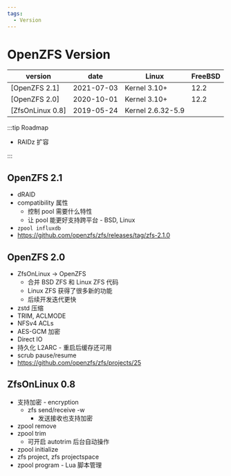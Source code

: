 ```yaml
---
tags:
  - Version
---
```


# OpenZFS Version

| version          | date       | Linux             | FreeBSD |
| ---------------- | ---------- | ----------------- | ------- |
| [OpenZFS 2.1]    | 2021-07-03 | Kernel 3.10+      | 12.2    |
| [OpenZFS 2.0]    | 2020-10-01 | Kernel 3.10+      | 12.2    |
| [ZfsOnLinux 0.8] | 2019-05-24 | Kernel 2.6.32-5.9 |

:::tip Roadmap

- RAIDz 扩容

:::

## OpenZFS 2.1

- dRAID
- compatibility 属性
  - 控制 pool 需要什么特性
  - 让 pool 能更好支持跨平台 - BSD, Linux
- `zpool influxdb`
- https://github.com/openzfs/zfs/releases/tag/zfs-2.1.0

## OpenZFS 2.0

- ZfsOnLinux -> OpenZFS
  - 合并 BSD ZFS 和 Linux ZFS 代码
  - Linux ZFS 获得了很多新的功能
  - 后续开发迭代更快
- zstd 压缩
- TRIM, ACLMODE
- NFSv4 ACLs
- AES-GCM 加密
- Direct IO
- 持久化 L2ARC - 重启后缓存还可用
- scrub pause/resume
- https://github.com/openzfs/zfs/projects/25

## ZfsOnLinux 0.8

- 支持加密 - encryption
  - zfs send/receive -w
    - 发送接收也支持加密
- zpool remove
- zpool trim
  - 可开启 autotrim 后台自动操作
- zpool initialize
- zfs project, zfs projectspace
- zpool program - Lua 脚本管理
